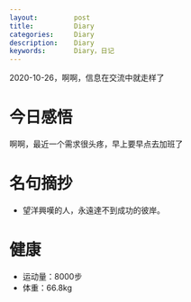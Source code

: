 ```yaml
---
layout:     	post
title:      	Diary
categories: 	Diary
description:   	Diary
keywords: 		Diary，日记 
---
```


2020-10-26，啊啊，信息在交流中就走样了

# 今日感悟

啊啊，最近一个需求很头疼，早上要早点去加班了

# 名句摘抄

-  望洋興嘆的人，永遠達不到成功的彼岸。

# 健康

- 运动量：8000步
- 体重：66.8kg









